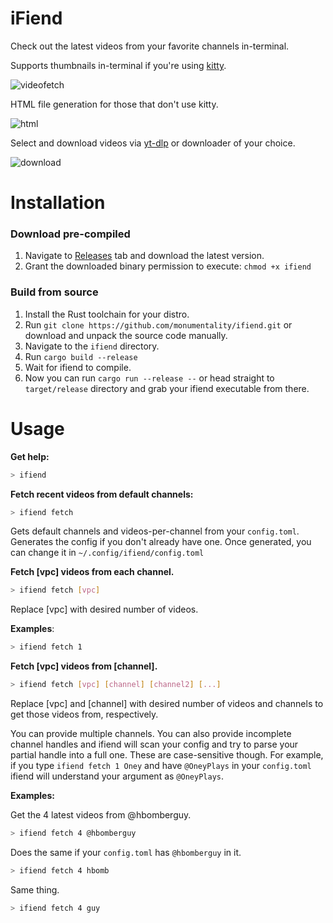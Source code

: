 # iFiend  

Check out the latest videos from your favorite channels in-terminal.

Supports thumbnails in-terminal if you're using [kitty](https://github.com/kovidgoyal/kitty).

![videofetch](https://i.giphy.com/media/v1.Y2lkPTc5MGI3NjExMWN0NGV0dnR0aG9oNjFqanY3bW14dXR5eHc1N2VrbWo5MnhwbzV5MiZlcD12MV9pbnRlcm5hbF9naWZfYnlfaWQmY3Q9Zw/R3khsJ6oTW8UNu7cmC/giphy.gif)


HTML file generation for those that don't use kitty.

![html](https://i.giphy.com/media/v1.Y2lkPTc5MGI3NjExcmxwam9udXNyM2Z1cHdjbjhld2xvbzRzZWwxdHhqMDN0bno2c3JpcSZlcD12MV9pbnRlcm5hbF9naWZfYnlfaWQmY3Q9Zw/99d0uN46SSZxnSwBlB/giphy.gif)

Select and download videos via [yt-dlp](https://github.com/yt-dlp/yt-dlp) or downloader of your choice.

![download](https://i.giphy.com/media/v1.Y2lkPTc5MGI3NjExMjN6OXJjcGloMWVmZXpuM2xweG9mZXkzcjJrbTAwY2loMHR0OWVrYiZlcD12MV9pbnRlcm5hbF9naWZfYnlfaWQmY3Q9Zw/UKn0QzT7W1T2LGBpWS/giphy.gif)

# Installation

### Download pre-compiled

1. Navigate to [Releases](https://github.com/monumentality/ifiend/releases) tab and download the latest version.
2. Grant the downloaded binary permission to execute: `chmod +x ifiend`
### Build from source

1. Install the Rust toolchain for your distro.
2. Run `git clone https://github.com/monumentality/ifiend.git` or download and unpack the source code manually.
3. Navigate to the `ifiend` directory.
4. Run `cargo build --release`
5. Wait for ifiend to compile.
6. Now you can run `cargo run --release --` or head straight to `target/release` directory and grab your ifiend executable from there.

# Usage

**Get help:**
```bash
> ifiend
```

**Fetch recent videos from default channels:** 
```bash
> ifiend fetch
```

  Gets default channels and videos-per-channel from your `config.toml`. Generates the config if you don't already have one. Once generated, you can change it in `~/.config/ifiend/config.toml`


**Fetch [vpc] videos from each channel.** 
```bash
> ifiend fetch [vpc]
```
Replace [vpc] with desired number of videos.

**Examples**:

```bash
> ifiend fetch 1
```

**Fetch [vpc] videos from [channel].** 
```bash
> ifiend fetch [vpc] [channel] [channel2] [...]
```
Replace [vpc] and [channel] with desired number of videos and channels to get those videos from, respectively.

  You can provide multiple channels. You can also provide incomplete channel handles and ifiend will scan your config and try to parse your partial handle into a full one. These are case-sensitive though. For example, if you type `ifiend fetch 1 Oney` and have `@OneyPlays` in your `config.toml` ifiend will understand your argument as `@OneyPlays`.


**Examples:**

Get the 4 latest videos from @hbomberguy. 
```bash
> ifiend fetch 4 @hbomberguy
```

Does the same if your `config.toml` has `@hbomberguy` in it.
```bash
> ifiend fetch 4 hbomb
```

Same thing.
```bash
> ifiend fetch 4 guy
```

